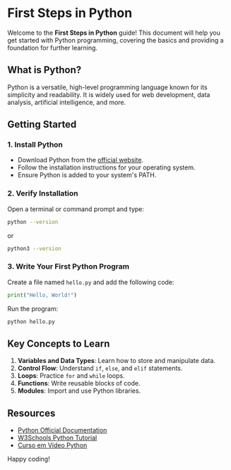 # First Steps in Python

Welcome to the **First Steps in Python** guide! This document will help you get started with Python programming, covering the basics and providing a foundation for further learning.

## What is Python?

Python is a versatile, high-level programming language known for its simplicity and readability. It is widely used for web development, data analysis, artificial intelligence, and more.

## Getting Started

### 1. Install Python
- Download Python from the [official website](https://www.python.org/).
- Follow the installation instructions for your operating system.
- Ensure Python is added to your system's PATH.

### 2. Verify Installation
Open a terminal or command prompt and type:
```bash
python --version
```
or
```bash
python3 --version
```

### 3. Write Your First Python Program
Create a file named `hello.py` and add the following code:
```python
print("Hello, World!")
```
Run the program:
```bash
python hello.py
```

## Key Concepts to Learn
1. **Variables and Data Types**: Learn how to store and manipulate data.
2. **Control Flow**: Understand `if`, `else`, and `elif` statements.
3. **Loops**: Practice `for` and `while` loops.
4. **Functions**: Write reusable blocks of code.
5. **Modules**: Import and use Python libraries.

## Resources
- [Python Official Documentation](https://docs.python.org/3/)
- [W3Schools Python Tutorial](https://www.w3schools.com/python/)
- [Curso em Vídeo Python](https://www.cursoemvideo.com/)

Happy coding!